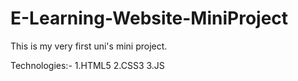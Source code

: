 # E-Learning-Website-MiniProject

This is my very first uni's mini project.

  Technologies:-
        1.HTML5
        2.CSS3
        3.JS

